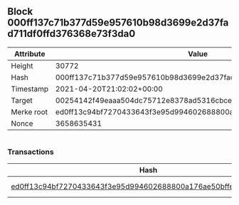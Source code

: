 ## Block 000ff137c71b377d59e957610b98d3699e2d37fad711df0ffd376368e73f3da0

Attribute | Value
--- | ---
Height | 30772
Hash | 000ff137c71b377d59e957610b98d3699e2d37fad711df0ffd376368e73f3da0
Timestamp | 2021-04-20T21:02:02+00:00
Target | 00254142f49eaaa504dc75712e8378ad5316cbcead634704b3734b6271167cc4
Merke root | ed0ff13c94bf7270433643f3e95d994602688800a176ae50bffe087b35f431ae
Nonce | 3658635431

```

```

### Transactions

Hash | Amount
--- | ---
[ed0ff13c94bf7270433643f3e95d994602688800a176ae50bffe087b35f431ae](ed0ff13c94bf7270433643f3e95d994602688800a176ae50bffe087b35f431ae.md) | 10.00000000 SKEPTI 
